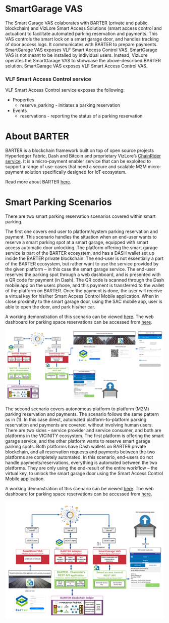 # SmartGarage VAS

The Smart Garage VAS colaborates with BARTER (private and public blockchain) and VizLore Smart Access Solutions (smart access control and actuation) to facilitate automated parking reservation and payments. This VAS controls the smart lock on a smart garage door, and handles tracking of door access logs. It communicates with BARTER to prepare payments. SmartGarage VAS exposes VLF Smart Access Control VAS. SmartGarage VAS is not meant to be installed by individual users. Instead, VizLore operates the SmartGarage VAS to showcase the above-described BARTER solution. SmartGarage VAS exposes VLF Smart Access Control VAS. 

### VLF Smart Access Control service

VLF Smart Access Control service exposes the following:

* Properties
	* reserve_parking - initiates a parking reservation
* Events
	* reservations - reporting the status of a parking reservation
  
 # About BARTER 

BARTER is a blockchain framework built on top of open source projects Hyperledger Fabric, Dash and Bitcoin and proprietary VizLore’s [ChainRider service](https://chainrider.io/). It is a micro-payment enabler service that can be exploited to support a range of use-cases that need a secure and scalable M2M micro-payment solution specifically designed for IoT ecosystem.

Read more about BARTER [here](https://github.com/vicinityh2020/vicinity-adapter-barter).

# Smart Parking Scenarios

There are two smart parking reservation scenarios covered within smart parking. 

The first one covers end user to platform/system parking reservation and payment. This scenario handles the situation when an end-user wants to reserve a smart parking spot at a smart garage, equipped with smart access automatic door unlocking. The platform offering the smart garage service is part of the BARTER ecosystem, and has a DASH wallet set up inside the BARTER private blockchain. The end-user is not essentially a part of the BARTER ecosystem, but rather want to use the service provided by the given platform – in this case the smart garage service. The end-user reserves the parking spot through a web dashboard, and is presented with a QR code for payment (in Dash). The QR code is scanned through the Dash mobile app on the users phone, and this payment is transferred to the wallet of the platform on BARTER. Once the payment is done, the user will receive a virtual key for his/her Smart Access Control Mobile application. When in close proximity to the smart garage door, using the SAC mobile app, user is able to open the door, and park his/her car. 

A working demonstration of this scenario can be viewed [here](https://www.youtube.com/watch?v=jrqIGyOWNDU). The web dashboard for parking space reservations can be accessed from [here](http://smartgarage.block-chain-labs.com:8000).

![Scenario 1 - Architecture](architecture/Scenario1.png)

The second scenario covers autonomous platform to platform (M2M) parking reservation and payments. The scenario follows the same pattern as in (1). In this case direct, automated platform-to-platform parking reservation and payments are covered, without involving human users. There are two sides – service provider and service consumer, and both are platforms in the VICINITY ecosystem. The first platform is offering the smart garage service, and the other platform wants to reserve smart garage parking spots. Both platforms have Dash wallets on BARTER private blockchain, and all reservation requests and payments between the two platforms are completely automated. In this scenario, end-users do not handle payments/reservations, everything is automated between the two platforms. They are only using the end-result of the entire workflow – the virtual key, to unlock the smart garage door using the  Smart Access Control Mobile application.

A working demonstration of this scenario can be viewed [here](https://www.youtube.com/watch?v=CD2j8u2hmUs). The web dashboard for parking space reservations can be accessed from [here](http://smarthotel.block-chain-labs.com:8000).

![Scenario 2 - Architecture](architecture/Scenario2.png)
